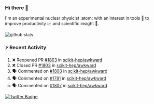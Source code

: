 ### Hi there 👋 

I'm an experimental nuclear physicist :atom: with an interest in tools :wrench: to improve productivity :chart_with_upwards_trend: and scientific insight :telescope:.

![github stats](https://github-readme-stats.vercel.app/api?username=agoose77&show_icons=true&hide_rank=true&hide_title=true&bg_color=30,e76445,904e95&text_color=efe3ec&icon_color=efe3ec)
<!--
**agoose77/agoose77** is a ✨ _special_ ✨ repository because its `README.md` (this file) appears on your GitHub profile.

Here are some ideas to get you started:

- 🔭 I’m currently working on ...
- 🌱 I’m currently learning ...
- 👯 I’m looking to collaborate on ...
- 🤔 I’m looking for help with ...
- 💬 Ask me about ...
- 📫 How to reach me: ...
- 😄 Pronouns: ...
- ⚡ Fun fact: ...
-->

### :zap: Recent Activity
<!--START_SECTION:activity-->
1. ❌ Reopened PR [#1803](https://github.com/scikit-hep/awkward/pull/1803) in [scikit-hep/awkward](https://github.com/scikit-hep/awkward)
2. ❌ Closed PR [#1803](https://github.com/scikit-hep/awkward/pull/1803) in [scikit-hep/awkward](https://github.com/scikit-hep/awkward)
3. 🗣 Commented on [#1803](https://github.com/scikit-hep/awkward/issues/1803) in [scikit-hep/awkward](https://github.com/scikit-hep/awkward)
4. 🗣 Commented on [#1781](https://github.com/scikit-hep/awkward/issues/1781) in [scikit-hep/awkward](https://github.com/scikit-hep/awkward)
5. 🗣 Commented on [#1807](https://github.com/scikit-hep/awkward/issues/1807) in [scikit-hep/awkward](https://github.com/scikit-hep/awkward)
<!--END_SECTION:activity-->


[![Twitter Badge](https://img.shields.io/twitter/follow/agoose77?style=flat-square&logo=Twitter&logoColor=white&color=cornflowerblue)](https://twitter.com/agoose77)
